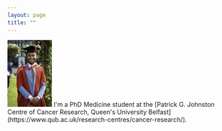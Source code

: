 ```yaml
---
layout: page
title: ""
---
```

<div style="width: 100px; height: 100px; border-radius: 50%, overflow: hidden; display: inline-block;">
  <img src = "/assets/IMG_1430.jpeg" alt="Profile Picture" style="width: 100%; height: auto; object-fit: cover;">
</div>
I'm a PhD Medicine student at the [Patrick G. Johnston Centre of Cancer Research, Queen's University Belfast](https://www.qub.ac.uk/research-centres/cancer-research/).

